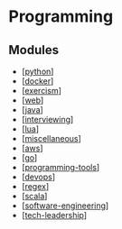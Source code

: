 # Programming

Modules
---

- [[python]]
- [[docker]]
- [[exercism]]
- [[web]]
- [[java]]
- [[interviewing]]
- [[lua]]
- [[miscellaneous]]
- [[aws]]
- [[go]]
- [[programming-tools]]
- [[devops]]
- [[regex]]
- [[scala]]
- [[software-engineering]]
- [[tech-leadership]]

[//begin]: # "Autogenerated link references for markdown compatibility"
[python]: python/python.md "Python"
[docker]: docker/docker.md "Docker"
[exercism]: exercism/exercism.md "Exercism"
[web]: web/web.md "Web"
[java]: java/java.md "Java"
[interviewing]: interviewing/interviewing.md "Interviewing"
[lua]: lua/lua.md "Lua"
[miscellaneous]: miscellaneous/miscellaneous.md "Miscellaneous"
[aws]: aws/aws.md "AWS"
[go]: go/go.md "Go"
[programming-tools]: ../tools/programming/programming-tools.md "Programming Tools"
[devops]: devops/devops.md "DevOps"
[regex]: regex/regex.md "Regex"
[scala]: scala/scala.md "Scala"
[software-engineering]: software-engineering/software-engineering.md "Software Engineering"
[tech-leadership]: tech-leadership/tech-leadership.md "Tech Leadership"
[//end]: # "Autogenerated link references"
